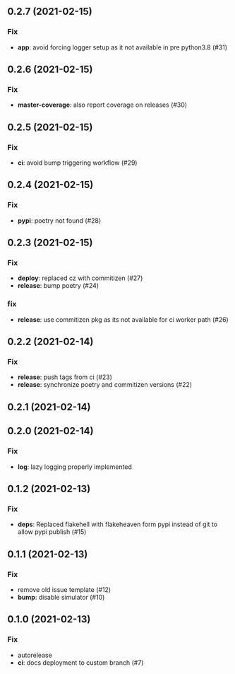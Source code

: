 ## 0.2.7 (2021-02-15)

### Fix

- **app**: avoid forcing logger setup as it not available in pre python3.8 (#31)

## 0.2.6 (2021-02-15)

### Fix

- **master-coverage**: also report coverage on releases (#30)

## 0.2.5 (2021-02-15)

### Fix

- **ci**: avoid bump triggering workflow (#29)

## 0.2.4 (2021-02-15)

### Fix

- **pypi**: poetry not found (#28)

## 0.2.3 (2021-02-15)

### Fix

- **deploy**: replaced cz with commitizen (#27)
- **release**: bump poetry (#24)

### fix

- **release**: use commitizen pkg as its not available for ci worker path (#26)

## 0.2.2 (2021-02-14)

### Fix

- **release**: push tags from ci (#23)
- **release**: synchronize poetry and commitizen versions (#22)

## 0.2.1 (2021-02-14)

## 0.2.0 (2021-02-14)

### Fix

- **log**: lazy logging properly implemented

## 0.1.2 (2021-02-13)

### Fix

- **deps**: Replaced flakehell with flakeheaven form pypi instead of git to allow pypi publish (#15)

## 0.1.1 (2021-02-13)

### Fix

- remove old issue template (#12)
- **bump**: disable simulator (#10)

## 0.1.0 (2021-02-13)

### Fix

- autorelease
- **ci**: docs deployment to custom branch (#7)
